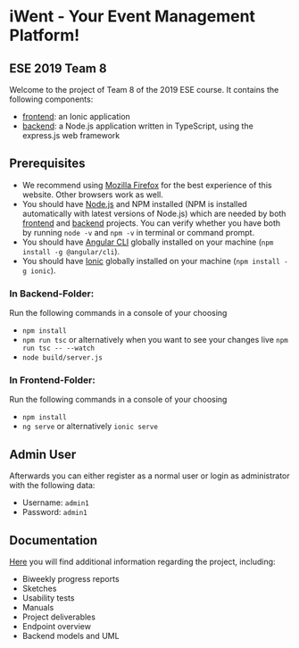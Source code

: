 # iWent - Your Event Management Platform!
## ESE 2019 Team 8
Welcome to the project of Team 8 of the 2019 ESE course. It contains the following components:
- [frontend](https://github.com/scg-unibe-ch/ese2019-team8/tree/master/frontend): an Ionic application
- [backend](https://github.com/scg-unibe-ch/ese2019-team8/tree/master/backend): a Node.js application written in TypeScript, using the express.js web framework 

## Prerequisites
- We recommend using [Mozilla Firefox](https://www.mozilla.org/en-US/firefox/) for the best experience of this website. Other browsers work as well.
- You should have [Node.js](https://nodejs.org/en/) and NPM installed (NPM is installed automatically with latest versions of Node.js) which are needed by both [frontend](https://github.com/JoelNiklaus/ESE-2019-Scaffolding/tree/master/frontend) and [backend](https://github.com/JoelNiklaus/ESE-2019-Scaffolding/tree/master/backend) projects. You can verify whether you have both by running `node -v` and `npm -v` in terminal or command prompt.
- You should have [Angular CLI](https://cli.angular.io/) globally installed on your machine (`npm install -g @angular/cli`).
- You should have [Ionic](https://ionicframework.com/) globally installed on your machine (`npm install -g ionic`).

### In Backend-Folder:
Run the following commands in a console of your choosing
- `npm install`
- `npm run tsc` or alternatively when you want to see your changes live `npm run tsc -- --watch`
- `node build/server.js`

### In Frontend-Folder:
Run the following commands in a console of your choosing
- `npm install`
- `ng serve` or alternatively `ionic serve`

## Admin User
Afterwards you can either register as a normal user or login as administrator with the following data:

- Username: `admin1`
- Password: `admin1`

## Documentation
[Here](./docs) you will find additional information regarding the project, including:
* Biweekly progress reports
* Sketches
* Usability tests
* Manuals
* Project deliverables
* Endpoint overview
* Backend models and UML
